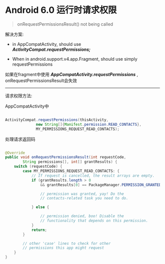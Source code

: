 
# Android 6.0 运行时请求权限

> onRequestPermissionsResult() not being called

解决方案:

- in AppCompatActivity, should use ***ActivityCompat.requestPermissions;***

- When in android.support.v4.app.Fragment, should use simply requestPermissions

如果在fragment中使用 ***AppCompatActivity.requestPermissions*** , onRequestPermissionsResult会失效


---


请求权限方法:

AppCompatActivity中

```java

ActivityCompat.requestPermissions(thisActivity,
              new String[]{Manifest.permission.READ_CONTACTS},
              MY_PERMISSIONS_REQUEST_READ_CONTACTS);
```

处理请求返回码

```java

@Override
public void onRequestPermissionsResult(int requestCode,
        String permissions[], int[] grantResults) {
    switch (requestCode) {
        case MY_PERMISSIONS_REQUEST_READ_CONTACTS: {
            // If request is cancelled, the result arrays are empty.
            if (grantResults.length > 0
                && grantResults[0] == PackageManager.PERMISSION_GRANTED) {

                // permission was granted, yay! Do the
                // contacts-related task you need to do.

            } else {

                // permission denied, boo! Disable the
                // functionality that depends on this permission.
            }
            return;
        }

        // other 'case' lines to check for other
        // permissions this app might request
    }
}

```
